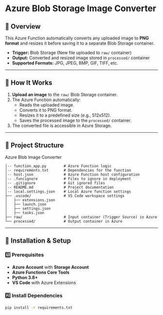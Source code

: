 # Azure Blob Storage Image Converter

## **📌 Overview**
This Azure Function automatically converts any uploaded image to **PNG format** and resizes it before saving it to a separate Blob Storage container.

- **Trigger:** Blob Storage (New file uploaded to `raw/` container)
- **Output:** Converted and resized image stored in `processed/` container
- **Supported Formats:** JPG, JPEG, BMP, GIF, TIFF, etc.

---

## **🚀 How It Works**
1. **Upload an image** to the `raw/` Blob Storage container.
2. The Azure Function automatically:
   - Reads the uploaded image.
   - Converts it to PNG format.
   - Resizes it to a predefined size (e.g., 512x512).
   - Saves the processed image to the `processed/` container.
3. The converted file is accessible in Azure Storage.

---

## **📂 Project Structure**
Azure Blob Image Converter  
```
│-- function_app.py        # Azure Function logic  
│-- requirements.txt       # Dependencies for the function  
│-- host.json              # Azure Function host configuration  
│-- .funcignore            # Files to ignore in deployment  
│-- .gitignore             # Git ignored files  
│-- README.md              # Project documentation  
│-- local.settings.json    # Local Azure function settings  
├── .vscode/               # VS Code workspace settings  
│   ├── extensions.json    
│   ├── launch.json    
│   ├── settings.json    
│   ├── tasks.json    
├── raw/                   # Input container (Trigger Source) in Azure
└── processed/             # Output container in Azure
 ```


---

## **🔧 Installation & Setup**
### **1️⃣ Prerequisites**
- **Azure Account** with **Storage Account**
- **Azure Functions Core Tools**
- **Python 3.8+**
- **VS Code** with Azure Extensions

### **2️⃣ Install Dependencies**
```sh
pip install -r requirements.txt
```
